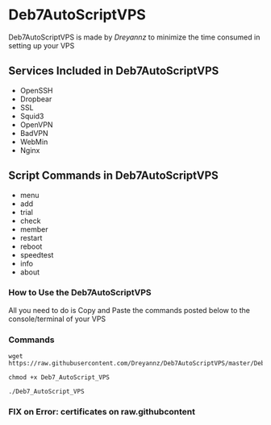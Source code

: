 # Deb7AutoScriptVPS

Deb7AutoScriptVPS is made by _Dreyannz_ to minimize the time consumed in setting up your VPS

## Services Included in Deb7AutoScriptVPS

* OpenSSH
* Dropbear
* SSL
* Squid3
* OpenVPN
* BadVPN
* WebMin
* Nginx

## Script Commands in Deb7AutoScriptVPS

* menu
* add
* trial
* check
* member
* restart
* reboot
* speedtest
* info
* about

### How to Use the Deb7AutoScriptVPS

All you need to do is Copy and Paste the commands posted below to the console/terminal of your VPS

### Commands

```
wget https://raw.githubusercontent.com/Dreyannz/Deb7AutoScriptVPS/master/Deb7_AutoScript_VPS
```
```
chmod +x Deb7_AutoScript_VPS
```
```
./Deb7_AutoScript_VPS
```

### FIX on Error: certificates on raw.githubcontent

